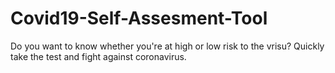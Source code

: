 # Covid19-Self-Assesment-Tool
Do you want to know whether you're at high or low risk to the vrisu? Quickly take the test and fight against coronavirus.
